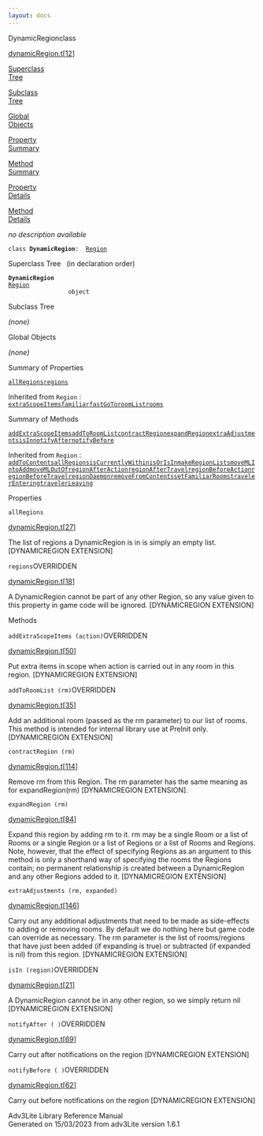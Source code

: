 ```yaml
---
layout: docs
---
```

<span class="title">DynamicRegion</span><span class="type">class</span>

[dynamicRegion.t](../file/dynamicRegion.t.html)\[[12](../source/dynamicRegion.t.html#12)\]

[Superclass  
Tree](#_SuperClassTree_)

[Subclass  
Tree](#_SubClassTree_)

[Global  
Objects](#_ObjectSummary_)

[Property  
Summary](#_PropSummary_)

[Method  
Summary](#_MethodSummary_)

[Property  
Details](#_Properties_)

[Method  
Details](#_Methods_)

<div class="fdesc">

*no description available*

`class `**`DynamicRegion`**` :   `[`Region`](../object/Region.html)

</div>

<span id="_SuperClassTree_"></span>

<div class="mjhd">

<span class="hdln">Superclass Tree</span>   (in declaration order)

</div>

**`DynamicRegion`**  
[`Region`](../object/Region.html)  
`                 object`  
<span id="_SubClassTree_"></span>

<div class="mjhd">

<span class="hdln">Subclass Tree</span>  

</div>

*(none)* <span id="_ObjectSummary_"></span>

<div class="mjhd">

<span class="hdln">Global Objects</span>  

</div>

*(none)* <span id="_PropSummary_"></span>

<div class="mjhd">

<span class="hdln">Summary of Properties</span>  

</div>

[`allRegions`](#allRegions)[`regions`](#regions)

Inherited from `Region` :  
[`extraScopeItems`](../object/Region.html#extraScopeItems)[`familiar`](../object/Region.html#familiar)[`fastGoTo`](../object/Region.html#fastGoTo)[`roomList`](../object/Region.html#roomList)[`rooms`](../object/Region.html#rooms)

<span id="_MethodSummary_"></span>

<div class="mjhd">

<span class="hdln">Summary of Methods</span>  

</div>

[`addExtraScopeItems`](#addExtraScopeItems)[`addToRoomList`](#addToRoomList)[`contractRegion`](#contractRegion)[`expandRegion`](#expandRegion)[`extraAdjustments`](#extraAdjustments)[`isIn`](#isIn)[`notifyAfter`](#notifyAfter)[`notifyBefore`](#notifyBefore)

Inherited from `Region` :  
[`addToContents`](../object/Region.html#addToContents)[`allRegions`](../object/Region.html#allRegions)[`isCurrentlyWithin`](../object/Region.html#isCurrentlyWithin)[`isOrIsIn`](../object/Region.html#isOrIsIn)[`makeRegionLists`](../object/Region.html#makeRegionLists)[`moveMLIntoAdd`](../object/Region.html#moveMLIntoAdd)[`moveMLOutOf`](../object/Region.html#moveMLOutOf)[`regionAfterAction`](../object/Region.html#regionAfterAction)[`regionAfterTravel`](../object/Region.html#regionAfterTravel)[`regionBeforeAction`](../object/Region.html#regionBeforeAction)[`regionBeforeTravel`](../object/Region.html#regionBeforeTravel)[`regionDaemon`](../object/Region.html#regionDaemon)[`removeFromContents`](../object/Region.html#removeFromContents)[`setFamiliarRooms`](../object/Region.html#setFamiliarRooms)[`travelerEntering`](../object/Region.html#travelerEntering)[`travelerLeaving`](../object/Region.html#travelerLeaving)

<span id="_Properties_"></span>

<div class="mjhd">

<span class="hdln">Properties</span>  

</div>

<span id="allRegions"></span>

`allRegions`

[dynamicRegion.t](../file/dynamicRegion.t.html)\[[27](../source/dynamicRegion.t.html#27)\]

<div class="desc">

The list of regions a DynamicRegion is in is simply an empty list.
\[DYNAMICREGION EXTENSION\]

</div>

<span id="regions"></span>

`regions`<span class="rem">OVERRIDDEN</span>

[dynamicRegion.t](../file/dynamicRegion.t.html)\[[18](../source/dynamicRegion.t.html#18)\]

<div class="desc">

A DynamicRegion cannot be part of any other Region, so any value given
to this property in game code will be ignored. \[DYNAMICREGION
EXTENSION\]

</div>

<span id="_Methods_"></span>

<div class="mjhd">

<span class="hdln">Methods</span>  

</div>

<span id="addExtraScopeItems"></span>

`addExtraScopeItems (action)`<span class="rem">OVERRIDDEN</span>

[dynamicRegion.t](../file/dynamicRegion.t.html)\[[50](../source/dynamicRegion.t.html#50)\]

<div class="desc">

Put extra items in scope when action is carried out in any room in this
region. \[DYNAMICREGION EXTENSION\]

</div>

<span id="addToRoomList"></span>

`addToRoomList (rm)`<span class="rem">OVERRIDDEN</span>

[dynamicRegion.t](../file/dynamicRegion.t.html)\[[35](../source/dynamicRegion.t.html#35)\]

<div class="desc">

Add an additional room (passed as the rm parameter) to our list of
rooms. This method is intended for internal library use at PreInit only.
\[DYNAMICREGION EXTENSION\]

</div>

<span id="contractRegion"></span>

`contractRegion (rm)`

[dynamicRegion.t](../file/dynamicRegion.t.html)\[[114](../source/dynamicRegion.t.html#114)\]

<div class="desc">

Remove rm from this Region. The rm parameter has the same meaning as for
expandRegion(rm) \[DYNAMICREGION EXTENSION\].

</div>

<span id="expandRegion"></span>

`expandRegion (rm)`

[dynamicRegion.t](../file/dynamicRegion.t.html)\[[84](../source/dynamicRegion.t.html#84)\]

<div class="desc">

Expand this region by adding rm to it. rm may be a single Room or a list
of Rooms or a single Region or a list of Regions or a list of Rooms and
Regions. Note, however, that the effect of specifying Regions as an
argument to this method is only a shorthand way of specifying the rooms
the Regions contain; no permanent relationship is created between a
DynamicRegion and any other Regions added to it. \[DYNAMICREGION
EXTENSION\]

</div>

<span id="extraAdjustments"></span>

`extraAdjustments (rm, expanded)`

[dynamicRegion.t](../file/dynamicRegion.t.html)\[[146](../source/dynamicRegion.t.html#146)\]

<div class="desc">

Carry out any additional adjustments that need to be made as
side-effects to adding or removing rooms. By default we do nothing here
but game code can override as necessary. The rm parameter is the list of
rooms/regions that have just been added (if expanding is true) or
subtracted (if expanded is nil) from this region. \[DYNAMICREGION
EXTENSION\]

</div>

<span id="isIn"></span>

`isIn (region)`<span class="rem">OVERRIDDEN</span>

[dynamicRegion.t](../file/dynamicRegion.t.html)\[[21](../source/dynamicRegion.t.html#21)\]

<div class="desc">

A DynamicRegion cannot be in any other region, so we simply return nil
\[DYNAMICREGION EXTENSION\]

</div>

<span id="notifyAfter"></span>

`notifyAfter ( )`<span class="rem">OVERRIDDEN</span>

[dynamicRegion.t](../file/dynamicRegion.t.html)\[[69](../source/dynamicRegion.t.html#69)\]

<div class="desc">

Carry out after notifications on the region \[DYNAMICREGION EXTENSION\]

</div>

<span id="notifyBefore"></span>

`notifyBefore ( )`<span class="rem">OVERRIDDEN</span>

[dynamicRegion.t](../file/dynamicRegion.t.html)\[[62](../source/dynamicRegion.t.html#62)\]

<div class="desc">

Carry out before notifications on the region \[DYNAMICREGION EXTENSION\]

</div>

<div class="ftr">

Adv3Lite Library Reference Manual  
Generated on 15/03/2023 from adv3Lite version 1.6.1

</div>
